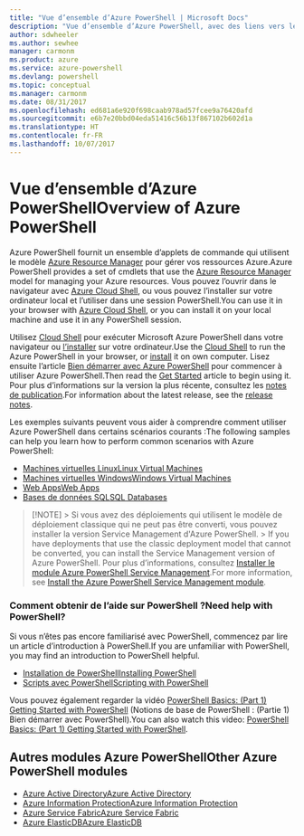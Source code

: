 ```yaml
---
title: "Vue d’ensemble d’Azure PowerShell | Microsoft Docs"
description: "Vue d’ensemble d’Azure PowerShell, avec des liens vers les procédures d’installation et de configuration."
author: sdwheeler
ms.author: sewhee
manager: carmonm
ms.product: azure
ms.service: azure-powershell
ms.devlang: powershell
ms.topic: conceptual
ms.manager: carmonm
ms.date: 08/31/2017
ms.openlocfilehash: ed681a6e920f698caab978ad57fcee9a76420afd
ms.sourcegitcommit: e6b7e20bbd04eda51416c56b13f867102b602d1a
ms.translationtype: HT
ms.contentlocale: fr-FR
ms.lasthandoff: 10/07/2017
---
```

# <a name="overview-of-azure-powershell"></a><span data-ttu-id="f40e2-103">Vue d’ensemble d’Azure PowerShell</span><span class="sxs-lookup"><span data-stu-id="f40e2-103">Overview of Azure PowerShell</span></span>

<span data-ttu-id="f40e2-104">Azure PowerShell fournit un ensemble d’applets de commande qui utilisent le modèle [Azure Resource Manager](/azure/azure-resource-manager/resource-group-overview) pour gérer vos ressources Azure.</span><span class="sxs-lookup"><span data-stu-id="f40e2-104">Azure PowerShell provides a set of cmdlets that use the [Azure Resource Manager](/azure/azure-resource-manager/resource-group-overview) model for managing your Azure resources.</span></span> <span data-ttu-id="f40e2-105">Vous pouvez l’ouvrir dans le navigateur avec [Azure Cloud Shell](/azure/cloud-shell/overview), ou vous pouvez l’installer sur votre ordinateur local et l’utiliser dans une session PowerShell.</span><span class="sxs-lookup"><span data-stu-id="f40e2-105">You can use it in your browser with [Azure Cloud Shell](/azure/cloud-shell/overview), or you can install it on your local machine and use it in any PowerShell session.</span></span>

<span data-ttu-id="f40e2-106">Utilisez [Cloud Shell](/azure/cloud-shell/overview) pour exécuter Microsoft Azure PowerShell dans votre navigateur ou [l’installer](install-azurerm-ps.md) sur votre ordinateur.</span><span class="sxs-lookup"><span data-stu-id="f40e2-106">Use the [Cloud Shell](/azure/cloud-shell/overview) to run the Azure PowerShell in your browser, or [install](install-azurerm-ps.md) it on own computer.</span></span> <span data-ttu-id="f40e2-107">Lisez ensuite l’article [Bien démarrer avec Azure PowerShell](get-started-azureps.md) pour commencer à utiliser Azure PowerShell.</span><span class="sxs-lookup"><span data-stu-id="f40e2-107">Then read the [Get Started](get-started-azureps.md) article to begin using it.</span></span> <span data-ttu-id="f40e2-108">Pour plus d’informations sur la version la plus récente, consultez les [notes de publication](release-notes-azureps.md).</span><span class="sxs-lookup"><span data-stu-id="f40e2-108">For information about the latest release, see the [release notes](release-notes-azureps.md).</span></span>

<span data-ttu-id="f40e2-109">Les exemples suivants peuvent vous aider à comprendre comment utiliser Azure PowerShell dans certains scénarios courants :</span><span class="sxs-lookup"><span data-stu-id="f40e2-109">The following samples can help you learn how to perform common scenarios with Azure PowerShell:</span></span>

* [<span data-ttu-id="f40e2-110">Machines virtuelles Linux</span><span class="sxs-lookup"><span data-stu-id="f40e2-110">Linux Virtual Machines</span></span>](/azure/virtual-machines/virtual-machines-linux-powershell-samples?toc=/powershell/azure/toc.json)
* [<span data-ttu-id="f40e2-111">Machines virtuelles Windows</span><span class="sxs-lookup"><span data-stu-id="f40e2-111">Windows Virtual Machines</span></span>](/azure/virtual-machines/virtual-machines-windows-powershell-samples?toc=/powershell/azure/toc.json)
* [<span data-ttu-id="f40e2-112">Web Apps</span><span class="sxs-lookup"><span data-stu-id="f40e2-112">Web Apps</span></span>](/azure/app-service-web/app-service-powershell-samples?toc=/powershell/azure/toc.json)
* [<span data-ttu-id="f40e2-113">Bases de données SQL</span><span class="sxs-lookup"><span data-stu-id="f40e2-113">SQL Databases</span></span>](/azure/sql-database/sql-database-powershell-samples?toc=/powershell/azure/toc.json)

> [!NOTE]<span data-ttu-id="f40e2-114"> &gt; Si vous avez des déploiements qui utilisent le modèle de déploiement classique qui ne peut pas être converti, vous pouvez installer la version Service Management d'Azure PowerShell.</span><span class="sxs-lookup"><span data-stu-id="f40e2-114"> > If you have deployments that use the classic deployment model that cannot be converted, you can install the Service Management version of Azure PowerShell.</span></span> <span data-ttu-id="f40e2-115">Pour plus d’informations, consultez [Installer le module Azure PowerShell Service Management](/powershell/azure/servicemanagement/install-azure-ps).</span><span class="sxs-lookup"><span data-stu-id="f40e2-115">For more information, see [Install the Azure PowerShell Service Management module](/powershell/azure/servicemanagement/install-azure-ps).</span></span>


### <a name="need-help-with-powershell"></a><span data-ttu-id="f40e2-116">Comment obtenir de l’aide sur PowerShell ?</span><span class="sxs-lookup"><span data-stu-id="f40e2-116">Need help with PowerShell?</span></span>

<span data-ttu-id="f40e2-117">Si vous n’êtes pas encore familiarisé avec PowerShell, commencez par lire un article d’introduction à PowerShell.</span><span class="sxs-lookup"><span data-stu-id="f40e2-117">If you are unfamiliar with PowerShell, you may find an introduction to PowerShell helpful.</span></span>

* [<span data-ttu-id="f40e2-118">Installation de PowerShell</span><span class="sxs-lookup"><span data-stu-id="f40e2-118">Installing PowerShell</span></span>](/powershell/scripting/installing-windows-powershell)
* [<span data-ttu-id="f40e2-119">Scripts avec PowerShell</span><span class="sxs-lookup"><span data-stu-id="f40e2-119">Scripting with PowerShell</span></span>](/powershell/scripting/scripting-with-windows-powershell)

<span data-ttu-id="f40e2-120">Vous pouvez également regarder la vidéo [PowerShell Basics: (Part 1) Getting Started with PowerShell](https://channel9.msdn.com/Blogs/Taste-of-Premier/PowerShellBasicsPart1) (Notions de base de PowerShell : (Partie 1) Bien démarrer avec PowerShell).</span><span class="sxs-lookup"><span data-stu-id="f40e2-120">You can also watch this video: [PowerShell Basics: (Part 1) Getting Started with PowerShell](https://channel9.msdn.com/Blogs/Taste-of-Premier/PowerShellBasicsPart1).</span></span>

## <a name="other-azure-powershell-modules"></a><span data-ttu-id="f40e2-121">Autres modules Azure PowerShell</span><span class="sxs-lookup"><span data-stu-id="f40e2-121">Other Azure PowerShell modules</span></span>

* [<span data-ttu-id="f40e2-122">Azure Active Directory</span><span class="sxs-lookup"><span data-stu-id="f40e2-122">Azure Active Directory</span></span>](/powershell/azure/active-directory/)
* [<span data-ttu-id="f40e2-123">Azure Information Protection</span><span class="sxs-lookup"><span data-stu-id="f40e2-123">Azure Information Protection</span></span>](/powershell/azure/aip/)
* [<span data-ttu-id="f40e2-124">Azure Service Fabric</span><span class="sxs-lookup"><span data-stu-id="f40e2-124">Azure Service Fabric</span></span>](/powershell/azure/service-fabric/)
* [<span data-ttu-id="f40e2-125">Azure ElasticDB</span><span class="sxs-lookup"><span data-stu-id="f40e2-125">Azure ElasticDB</span></span>](/powershell/azure/elasticdbjobs/)
